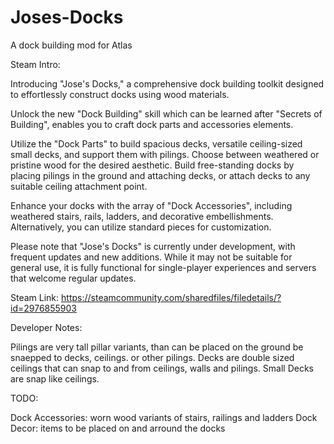 # Joses-Docks
A dock building mod for Atlas

Steam Intro:

Introducing "Jose's Docks," a comprehensive dock building toolkit designed to effortlessly construct docks using wood materials.

Unlock the new "Dock Building" skill which can be learned after "Secrets of Building", enables you to craft dock parts and accessories elements. 

Utilize the "Dock Parts" to build spacious decks, versatile ceiling-sized small decks, and support them with pilings. Choose between weathered or pristine wood for the desired aesthetic. Build free-standing docks by placing pilings in the ground and attaching decks, or attach decks to any suitable ceiling attachment point.

Enhance your docks with the array of "Dock Accessories", including weathered stairs, rails, ladders, and decorative embellishments. Alternatively, you can utilize standard pieces for customization.

Please note that "Jose's Docks" is currently under development, with frequent updates and new additions. While it may not be suitable for general use, it is fully functional for single-player experiences and servers that welcome regular updates.

Steam Link: https://steamcommunity.com/sharedfiles/filedetails/?id=2976855903

Developer Notes:

Pilings are very tall pillar variants, than can be placed on the ground be snaepped to decks, ceilings. or other pilings.
Decks are double sized ceilings that can snap to and from ceilings, walls and pilings.
Small Decks are snap like ceilings.

TODO:

Dock Accessories:  worn wood variants of stairs, railings and ladders
Dock Decor: items to be placed on and arround the docks
